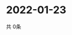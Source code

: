 # 2022-01-23
  共 0条

  <!-- BEGIN -->
  <!-- 最后更新时间Sun Jan 23 2022 09:03:16 GMT+0000 (Coordinated Universal Time) -->
  
  <!-- END -->
  
  